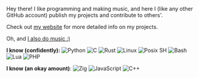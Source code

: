 <!--
  By the way: most of this was stolen from
  [Magoninho's](https://github.com/Magoninho) and
  [adamalston's](https://github.com/adamalston) READMEs :P
-->

Hey there! I like programming and making music, and here I (like any
other GitHub account) publish my projects and contribute to others'.

Check out [my website](https://yohanandiamond.github.io/) for more
detailed info on my projects.

Oh, and [I also do music :)](https://www.youtube.com/@SwapXFO)

**I know (confidently):**
![Python](https://img.shields.io/badge/-Python-000?&logo=python)
![C](https://img.shields.io/badge/-C-black?&logo=C)
![Rust](https://img.shields.io/badge/-Rust-black?&logo=rust)
![Linux](https://img.shields.io/badge/-Linux-black?&logo=linux)
![Posix SH](https://img.shields.io/badge/-Posix_SH-black?&logo=GNU%20Bash)
![Bash](https://img.shields.io/badge/-Bash-black?&logo=GNU%20Bash)
![Lua](https://img.shields.io/badge/-Lua-black?logo=Lua)
![PHP](https://img.shields.io/badge/-PHP-black?logo=PHP)

**I know (an okay amount)**:
![Zig](https://img.shields.io/badge/-Zig-black)
![JavaScript](https://img.shields.io/badge/-JavaScript-black?logo=JavaScript)
![C++](https://img.shields.io/badge/-C++-black?logo=c%2b%2b&logoColor=00599C)
